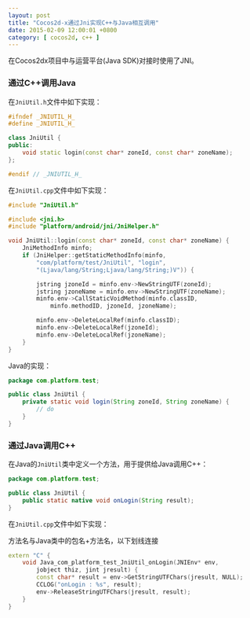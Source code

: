 ```yaml
---
layout: post
title: "Cocos2d-x通过Jni实现C++与Java相互调用"
date: 2015-02-09 12:00:01 +0800
category: [ cocos2d, c++ ]
---
```


在Cocos2dx项目中与运营平台(Java SDK)对接时使用了JNI。
<!--more-->
### 通过C++调用Java

在`JniUtil.h`文件中如下实现：
```cpp
#ifndef _JNIUTIL_H_
#define _JNIUTIL_H_

class JniUtil {
public:
	void static login(const char* zoneId, const char* zoneName);
};

#endif // _JNIUTIL_H_
```
在`JniUtil.cpp`文件中如下实现：
```cpp
#include "JniUtil.h"

#include <jni.h>
#include "platform/android/jni/JniHelper.h"

void JniUtil::login(const char* zoneId, const char* zoneName) {
	JniMethodInfo minfo;
	if (JniHelper::getStaticMethodInfo(minfo,
		"com/platform/test/JniUtil", "login",
		"(Ljava/lang/String;Ljava/lang/String;)V")) {

		jstring jzoneId = minfo.env->NewStringUTF(zoneId);
		jstring jzoneName = minfo.env->NewStringUTF(zoneName);
		minfo.env->CallStaticVoidMethod(minfo.classID,
			minfo.methodID, jzoneId, jzoneName);

		minfo.env->DeleteLocalRef(minfo.classID);
		minfo.env->DeleteLocalRef(jzoneId);
		minfo.env->DeleteLocalRef(jzoneName);
	}
}
```
Java的实现：
```java
package com.platform.test;

public class JniUtil {    
	private static void login(String zoneId, String zoneName) {
		// do
	}
}
```
### 通过Java调用C++

在Java的`JniUtil`类中定义一个方法，用于提供给Java调用C++：
```java
package com.platform.test;

public class JniUtil {
	public static native void onLogin(String result);
}
```
在`JniUtil.cpp`文件中如下实现：

方法名与Java类中的包名+方法名，以下划线连接
```cpp
extern "C" {
	void Java_com_platform_test_JniUtil_onLogin(JNIEnv* env,
		jobject thiz, jint jresult) {
		const char* result = env->GetStringUTFChars(jresult, NULL);
		CCLOG("onLogin : %s", result);
		env->ReleaseStringUTFChars(jresult, result);
	}
}
```